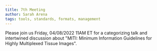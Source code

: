 ```yaml
---
title: 7th Meeting
author: Sarah Arena
tags: tools, standards, formats, management
---
```


Please join us Friday, 04/08/2022 11AM ET for a categorizing talk and intertwined discussion about "MITI: Minimum Information Guidelines for Highly Multiplexed Tissue Images".

